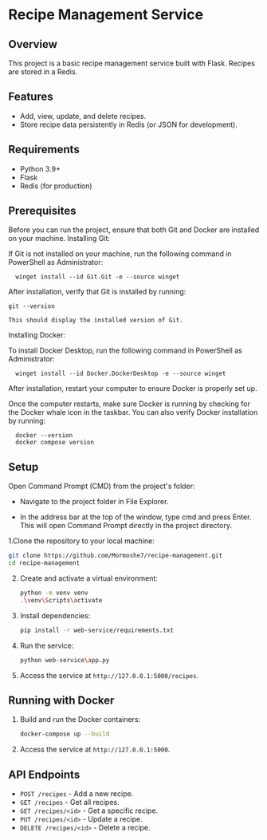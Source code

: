 # Recipe Management Service

## Overview
This project is a basic recipe management service built with Flask. Recipes are stored in a Redis.

## Features
- Add, view, update, and delete recipes.
- Store recipe data persistently in Redis (or JSON for development).

## Requirements
- Python 3.9+
- Flask
- Redis (for production)

 ## Prerequisites

Before you can run the project, ensure that both Git and Docker are installed on your machine.
Installing Git:

If Git is not installed on your machine, run the following command in PowerShell as Administrator:

      winget install --id Git.Git -e --source winget

After installation, verify that Git is installed by running:

    git --version

    This should display the installed version of Git.

Installing Docker:

To install Docker Desktop, run the following command in PowerShell as Administrator:

      winget install --id Docker.DockerDesktop -e --source winget

After installation, restart your computer to ensure Docker is properly set up.

Once the computer restarts, make sure Docker is running by checking for the Docker whale icon in the taskbar. You can also verify Docker installation by running:

      docker --version
      docker compose version

## Setup
Open Command Prompt (CMD) from the project's folder:

- Navigate to the project folder in File Explorer.

- In the address bar at the top of the window, type cmd and press Enter. This will open Command Prompt directly in the project directory.

1.Clone the repository to your local machine:
   ```bash
   git clone https://github.com/Mormoshe7/recipe-management.git
   cd recipe-management
   ```

2. Create and activate a virtual environment:
   ```bash
   python -m venv venv
   .\venv\Scripts\activate
   ```

3. Install dependencies:
   ```bash
   pip install -r web-service/requirements.txt
   ```

4. Run the service:
   ```bash
   python web-service\app.py
   ```

5. Access the service at `http://127.0.0.1:5000/recipes`.

## Running with Docker
1. Build and run the Docker containers:
   ```bash
   docker-compose up --build
   ```

2. Access the service at `http://127.0.0.1:5000`.

## API Endpoints
- `POST /recipes` - Add a new recipe.
- `GET /recipes` - Get all recipes.
- `GET /recipes/<id>` - Get a specific recipe.
- `PUT /recipes/<id>` - Update a recipe.
- `DELETE /recipes/<id>` - Delete a recipe.
